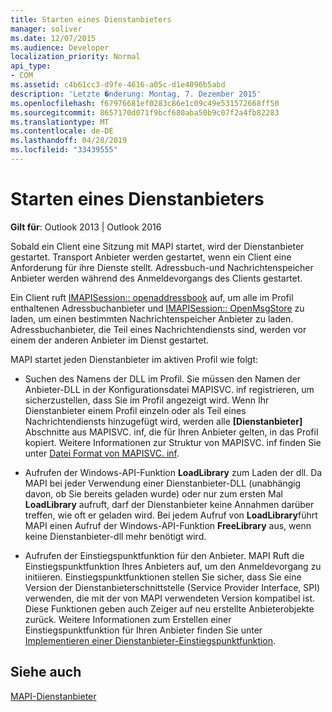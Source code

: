 ```yaml
---
title: Starten eines Dienstanbieters
manager: soliver
ms.date: 12/07/2015
ms.audience: Developer
localization_priority: Normal
api_type:
- COM
ms.assetid: c4b61cc3-d9fe-4616-a05c-d1e4096b5abd
description: 'Letzte �nderung: Montag, 7. Dezember 2015'
ms.openlocfilehash: f67976681ef0283c86e1c09c49e531572668ff50
ms.sourcegitcommit: 8657170d071f9bcf680aba50b9c07f2a4fb82283
ms.translationtype: MT
ms.contentlocale: de-DE
ms.lasthandoff: 04/28/2019
ms.locfileid: "33439555"
---
```

# <a name="starting-a-service-provider"></a>Starten eines Dienstanbieters

 
  
**Gilt für**: Outlook 2013 | Outlook 2016 
  
Sobald ein Client eine Sitzung mit MAPI startet, wird der Dienstanbieter gestartet. Transport Anbieter werden gestartet, wenn ein Client eine Anforderung für ihre Dienste stellt. Adressbuch-und Nachrichtenspeicher Anbieter werden während des Anmeldevorgangs des Clients gestartet.
  
Ein Client ruft [IMAPISession:: openaddressbook](imapisession-openaddressbook.md) auf, um alle im Profil enthaltenen Adressbuchanbieter und [IMAPISession:: OpenMsgStore](imapisession-openmsgstore.md) zu laden, um einen bestimmten Nachrichtenspeicher Anbieter zu laden. Adressbuchanbieter, die Teil eines Nachrichtendiensts sind, werden vor einem der anderen Anbieter im Dienst gestartet. 
  
MAPI startet jeden Dienstanbieter im aktiven Profil wie folgt:
  
- Suchen des Namens der DLL im Profil. Sie müssen den Namen der Anbieter-DLL in der Konfigurationsdatei MAPISVC. inf registrieren, um sicherzustellen, dass Sie im Profil angezeigt wird. Wenn Ihr Dienstanbieter einem Profil einzeln oder als Teil eines Nachrichtendiensts hinzugefügt wird, werden alle **[Dienstanbieter]** Abschnitte aus MAPISVC. inf, die für Ihren Anbieter gelten, in das Profil kopiert. Weitere Informationen zur Struktur von MAPISVC. inf finden Sie unter [Datei Format von MAPISVC. inf](file-format-of-mapisvc-inf.md).
    
- Aufrufen der Windows-API-Funktion **LoadLibrary** zum Laden der dll. Da MAPI bei jeder Verwendung einer Dienstanbieter-DLL (unabhängig davon, ob Sie bereits geladen wurde) oder nur zum ersten Mal **LoadLibrary** aufruft, darf der Dienstanbieter keine Annahmen darüber treffen, wie oft er geladen wird. Bei jedem Aufruf von **LoadLibrary**führt MAPI einen Aufruf der Windows-API-Funktion **FreeLibrary** aus, wenn keine Dienstanbieter-dll mehr benötigt wird. 
    
- Aufrufen der Einstiegspunktfunktion für den Anbieter. MAPI Ruft die Einstiegspunktfunktion Ihres Anbieters auf, um den Anmeldevorgang zu initiieren. Einstiegspunktfunktionen stellen Sie sicher, dass Sie eine Version der Dienstanbieterschnittstelle (Service Provider Interface, SPI) verwenden, die mit der von MAPI verwendeten Version kompatibel ist. Diese Funktionen geben auch Zeiger auf neu erstellte Anbieterobjekte zurück. Weitere Informationen zum Erstellen einer Einstiegspunktfunktion für Ihren Anbieter finden Sie unter [Implementieren einer Dienstanbieter-Einstiegspunktfunktion](implementing-a-service-provider-entry-point-function.md).
    
## <a name="see-also"></a>Siehe auch



[MAPI-Dienstanbieter](mapi-service-providers.md)

